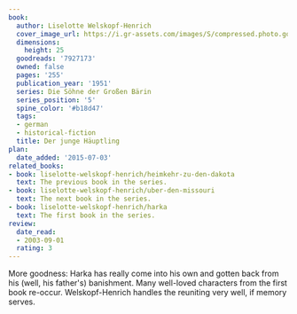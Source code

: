 ```yaml
---
book:
  author: Liselotte Welskopf-Henrich
  cover_image_url: https://i.gr-assets.com/images/S/compressed.photo.goodreads.com/books/1269778275l/7927173._SX98_.jpg
  dimensions:
    height: 25
  goodreads: '7927173'
  owned: false
  pages: '255'
  publication_year: '1951'
  series: Die Söhne der Großen Bärin
  series_position: '5'
  spine_color: '#b18d47'
  tags:
  - german
  - historical-fiction
  title: Der junge Häuptling
plan:
  date_added: '2015-07-03'
related_books:
- book: liselotte-welskopf-henrich/heimkehr-zu-den-dakota
  text: The previous book in the series.
- book: liselotte-welskopf-henrich/uber-den-missouri
  text: The next book in the series.
- book: liselotte-welskopf-henrich/harka
  text: The first book in the series.
review:
  date_read:
  - 2003-09-01
  rating: 3
---
```


More goodness: Harka has really come into his own and gotten back from his (well, his father's) banishment. Many
well-loved characters from the first book re-occur. Welskopf-Henrich handles the reuniting very well, if memory serves.
